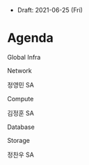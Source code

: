 * Draft: 2021-06-25 (Fri)

# Agenda

Global Infra

Network

정영민 SA

Compute

김정훈 SA

Database

Storage

정찬우 SA